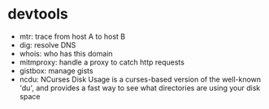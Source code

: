 # devtools

- mtr: trace from host A to host B
- dig: resolve DNS
- whois: who has this domain
- mitmproxy: handle a proxy to catch http requests
- gistbox: manage gists
- ncdu: NCurses Disk Usage is a curses-based version of the well-known 'du', and provides a fast way to see what directories are using your disk space
